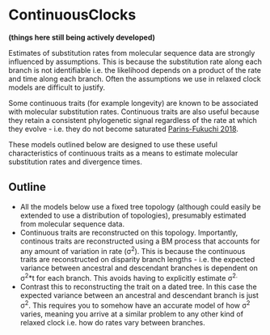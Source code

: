 # ContinuousClocks

**(things here still being actively developed)**

Estimates of substitution rates from molecular sequence data are strongly influenced by assumptions. This is because the substitution rate along each branch is not identifiable i.e. the likelihood depends on a product of the rate and time along each branch. Often the assumptions we use in relaxed clock models are difficult to justify.  

Some continuous traits (for example longevity) are known to be associated with molecular substitution rates. Continuous traits are also useful because they retain a consistent phylogenetic signal regardless of the rate at which they evolve - i.e. they do not become saturated [Parins-Fukuchi 2018](https://doi.org/10.1093/sysbio/syx072). 

These models outlined below are designed to use these useful characteristics of continuous traits as a means to estimate molecular substitution rates and divergence times.

## Outline

- All the models below use a fixed tree topology (although could easily be extended to use a distribution of topologies), presumably estimated from molecular sequence data.
- Continuous traits are reconstructed on this topology. Importantly, continous traits are reconstructed using a BM process that accounts for any amount of variation in rate (σ<sup>2</sup>). This is because the continuous traits are reconstructed on disparity branch lengths - i.e. the expected variance between ancestral and descendant branches is dependent on σ<sup>2</sup>*t for each branch. This avoids having to explicitly estimate σ<sup>2.
- Contrast this to reconstructing the trait on a dated tree. In this case the expected variance between an ancestral and descendant branch is just σ<sup>2</sup>. This requires you to somehow have an accurate model of how σ<sup>2</sup> varies, meaning you arrive at a similar problem to any other kind of relaxed clock i.e. how do rates vary between branches.  










